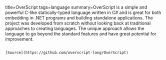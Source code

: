 title=OverScript
tags=language
summary=OverScript is a simple and powerful C-like statically-typed language written in C# and is great for both embedding in .NET programs and building standalone applications. The project was developed from scratch without looking back at traditional approaches to creating languages. The unique approach allows the language to go beyond the standard features and have great potential for improvement.
~~~~~~

[Source](https://github.com/overscript-lang/OverScript)


